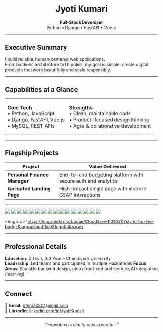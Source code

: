<!-- Hero Section -->
<h1 align="center">Jyoti Kumari</h1>
<p align="center">
  <b>Full-Stack Developer</b><br/>
  Python • Django • FastAPI • Vue.js
</p>

---

## Executive Summary
I build reliable, human-centered web applications.  
From backend architecture to UI polish, my goal is simple: create digital products that work beautifully and scale responsibly.

---

## Capabilities at a Glance
<table>
<tr>
<td>

**Core Tech**  
• Python, JavaScript  
• Django, FastAPI, Vue.js  
• MySQL, REST APIs  

</td>
<td>

**Strengths**  
• Clean, maintainable code  
• Product-focused design thinking  
• Agile & collaborative development  

</td>
</tr>
</table>

---

## Flagship Projects
| Project | Value Delivered |
|---------|-----------------|
| **Personal Finance Manager** | End-to-end budgeting platform with secure auth and analytics |
| **Animated Landing Page** | High-impact single page with modern GSAP interactions |

---


<p align="left">
  <!-- Primary Language -->
  <img src="https://img.shields.io/badge/Python-3776AB?style=for-the-badge&logo=python&logoColor=white"/>
  
  <!-- Other Languages -->
  <img src="https://img.shields.io/badge/C++-00599C?style=for-the-badge&logo=c%2B%2B&logoColor=white"/>
  <img src="https://img.shields.io/badge/Java-F7B52B?style=for-the-badge&logo=java&logoColor=white"/>
  <img src="https://img.shields.io/badge/JavaScript-F7DF1E?style=for-the-badge&logo=javascript&logoColor=black"/>
  <img src="https://img.shields.io/badge/HTML5-E34F26?style=for-the-badge&logo=html5&logoColor=white"/>
  <img src="https://img.shields.io/badge/CSS3-1572B6?style=for-the-badge&logo=css3&logoColor=white"/>
  
  <!-- Frontend Frameworks -->
  <img src="https://img.shields.io/badge/Vue.js-4FC08D?style=for-the-badge&logo=vue.js&logoColor=white"/>
  <img src="https://img.shields.io/badge/TailwindCSS-38B2AC?style=for-the-badge&logo=tailwind-css&logoColor=white"/>
  <img src="https://img.shields.io/badge/GSAP-88CE02?style=for-the-badge&logo=greensock&logoColor=white"/>
  
  <!-- Backend Frameworks -->
  <img src="https://img.shields.io/badge/Django-092E20?style=for-the-badge&logo=django&logoColor=white"/>
  <img src="https://img.shields.io/badge/FastAPI-009688?style=for-the-badge&logo=fastapi&logoColor=white"/>
  
  <!-- Databases -->
  <img src="https://img.shields.io/badge/MySQL-4479A1?style=for-the-badge&logo=mysql&logoColor=white"/>
  
  <!-- Tools -->
  <img src="https://img.shields.io/badge/Git-F05032?style=for-the-badge&logo=git&logoColor=white"/>
  <img src="https://img.shields.io/badge/Docker-2496ED?style=for-the-badge&logo=docker&logoColor=white"/>
  <img src="https://img.shields.io/badge/VSCode-007ACC?style=for-the-badge&logo=visual-studio-code&logoColor=white"/>
  <img src="https://img.shields.io/badge/Canva-00C4CC?style=for-the-badge&logo=canva&logoColor=white"/>
  
  <!-- Cloud / Deployment -->
  <img src="https://img.shields.io/badge/Cloudflare-F38020?style=for-the-badge&logo=cloudflare&logoColor=wh
</p>


---

## Professional Details
**Education**: B.Tech, 3rd Year – Chandigarh University  
**Leadership**: Led teams  and participated in multiple Hackathons 
**Focus Areas**: Scalable backend design, clean front-end architecture, AI integration (learning)

---

## Connect
📧 **Email**: btera7330@gmail.com  
💼 **LinkedIn**: [linkedin.com/in/JyotiKumari](https://www.linkedin.com/in/jyoti-kumari-21274b28b/)  

---

<p align="center"><em>“Innovation is clarity plus execution.”</em></p>
